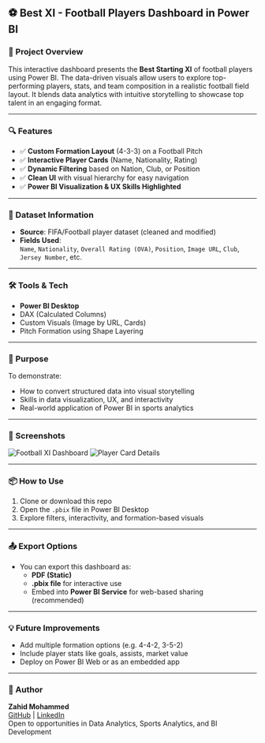 
## ⚽ Best XI - Football Players Dashboard in Power BI

### 📌 Project Overview

This interactive dashboard presents the **Best Starting XI** of football players using Power BI. The data-driven visuals allow users to explore top-performing players, stats, and team composition in a realistic football field layout. It blends data analytics with intuitive storytelling to showcase top talent in an engaging format.

---

### 🔍 Features

- ✅ **Custom Formation Layout** (4-3-3) on a Football Pitch
- ✅ **Interactive Player Cards** (Name, Nationality, Rating)
- ✅ **Dynamic Filtering** based on Nation, Club, or Position
- ✅ **Clean UI** with visual hierarchy for easy navigation
- ✅ **Power BI Visualization & UX Skills Highlighted**

---

### 📁 Dataset Information

- **Source**: FIFA/Football player dataset (cleaned and modified)
- **Fields Used**:  
  `Name`, `Nationality`, `Overall Rating (OVA)`, `Position`, `Image URL`, `Club`, `Jersey Number`, etc.

---

### 🛠️ Tools & Tech

- **Power BI Desktop**
- DAX (Calculated Columns)
- Custom Visuals (Image by URL, Cards)
- Pitch Formation using Shape Layering

---

### 🎯 Purpose

To demonstrate:
- How to convert structured data into visual storytelling  
- Skills in data visualization, UX, and interactivity  
- Real-world application of Power BI in sports analytics

---

### 📸 Screenshots

![Football XI Dashboard](."homepage.png")
![Player Card Details](."BESTXI-SHOW.png")

---

### 📦 How to Use

1. Clone or download this repo
2. Open the `.pbix` file in Power BI Desktop
3. Explore filters, interactivity, and formation-based visuals

---

### 📤 Export Options

- You can export this dashboard as:
  - **PDF (Static)**
  - **.pbix file** for interactive use
  - Embed into **Power BI Service** for web-based sharing (recommended)

---

### 💡 Future Improvements

- Add multiple formation options (e.g. 4-4-2, 3-5-2)
- Include player stats like goals, assists, market value
- Deploy on Power BI Web or as an embedded app

---

### 👤 Author

**Zahid Mohammed**  
[GitHub](https://github.com/zahid16-code) | [LinkedIn](https://www.linkedin.com/in/zahid16-code)  
Open to opportunities in Data Analytics, Sports Analytics, and BI Development
